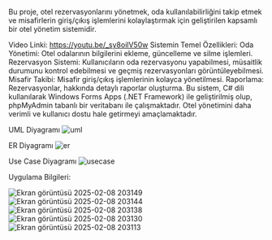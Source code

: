 Bu proje, otel rezervasyonlarını yönetmek, oda kullanılabilirliğini takip etmek ve misafirlerin giriş/çıkış işlemlerini kolaylaştırmak için geliştirilen kapsamlı bir otel yönetim sistemidir.


Video Linki: https://youtu.be/_sy8oilV50w
Sistemin Temel Özellikleri:
Oda Yönetimi: Otel odalarının bilgilerini ekleme, güncelleme ve silme işlemleri.
Rezervasyon Sistemi: Kullanıcıların oda rezervasyonu yapabilmesi, müsaitlik durumunu kontrol edebilmesi ve geçmiş rezervasyonları görüntüleyebilmesi.
Misafir Takibi: Misafir giriş/çıkış işlemlerinin kolayca yönetilmesi.
Raporlama: Rezervasyonlar, hakkında detaylı raporlar oluşturma.
Bu sistem, C# dili kullanılarak Windows Forms Apps (.NET Framework) ile geliştirilmiş olup, phpMyAdmin tabanlı bir veritabanı ile çalışmaktadır. Otel yönetimini daha verimli ve kullanıcı dostu hale getirmeyi amaçlamaktadır.

UML Diyagramı
![uml](https://github.com/user-attachments/assets/228c1754-aa78-41cd-8079-ff3821112416)

ER Diyagramı
![er](https://github.com/user-attachments/assets/b6d15656-dbfa-4005-a403-4f8c8ed9b1e6)

Use Case Diyagramı
![usecase](https://github.com/user-attachments/assets/489d57ec-45db-419a-877f-092172a6a2c1)

Uygulama Bilgileri:

![Ekran görüntüsü 2025-02-08 203149](https://github.com/user-attachments/assets/3f87a687-b22e-47ef-bdca-c245e4f8ac16)
![Ekran görüntüsü 2025-02-08 203144](https://github.com/user-attachments/assets/3c7d038f-d33d-4094-a0aa-879861c7ba5d)
![Ekran görüntüsü 2025-02-08 203138](https://github.com/user-attachments/assets/b4de9d76-3c6e-498e-938d-76aa940a728f)
![Ekran görüntüsü 2025-02-08 203130](https://github.com/user-attachments/assets/844bc897-b9be-47b4-8ea5-984fe64536a1)
![Ekran görüntüsü 2025-02-08 203113](https://github.com/user-attachments/assets/2fc9abb3-3fd2-4d7b-b06f-a0e109853267)

